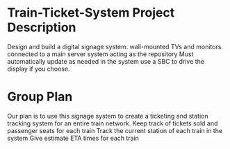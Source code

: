 # Train-Ticket-System Project Description
Design and build a digital signage system. 
wall-mounted TVs and monitors.  
connected to a main server system acting as the repository 
Must automatically update as needed in the system
use a SBC to drive the display if you choose.

# Group Plan
Our plan is to use this signage system to create a ticketing and station tracking system for an entire train network.
Keep track of tickets sold and passenger seats for each train
Track the current station of each train in the system
Give estimate ETA times for each train
